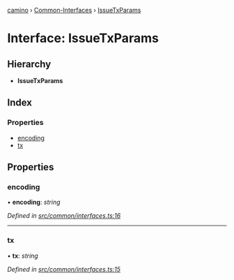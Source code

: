 [camino](../README.md) › [Common-Interfaces](../modules/common_interfaces.md) › [IssueTxParams](common_interfaces.issuetxparams.md)

# Interface: IssueTxParams

## Hierarchy

* **IssueTxParams**

## Index

### Properties

* [encoding](common_interfaces.issuetxparams.md#encoding)
* [tx](common_interfaces.issuetxparams.md#tx)

## Properties

###  encoding

• **encoding**: *string*

*Defined in [src/common/interfaces.ts:16](https://github.com/chain4travel/caminojs/blob/ca67b81/src/common/interfaces.ts#L16)*

___

###  tx

• **tx**: *string*

*Defined in [src/common/interfaces.ts:15](https://github.com/chain4travel/caminojs/blob/ca67b81/src/common/interfaces.ts#L15)*
